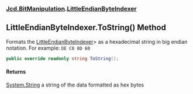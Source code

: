### [Jcd.BitManipulation](Jcd.BitManipulation.md 'Jcd.BitManipulation').[LittleEndianByteIndexer](Jcd.BitManipulation.LittleEndianByteIndexer.md 'Jcd.BitManipulation.LittleEndianByteIndexer')

## LittleEndianByteIndexer.ToString() Method

Formats
the [LittleEndianByteIndexer](Jcd.BitManipulation.LittleEndianByteIndexer.md 'Jcd.BitManipulation.LittleEndianByteIndexer')>
as a hexadecimal string in big endian notation.
For example: `DE C0 0D 60`

```csharp
public override readonly string ToString();
```

#### Returns

[System.String](https://docs.microsoft.com/en-us/dotnet/api/System.String 'System.String')
a string of the data formatted as hex bytes